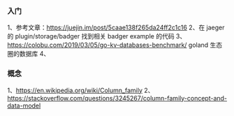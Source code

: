
### 入门
1、参考文章：https://juejin.im/post/5caae138f265da24ff2c1c16
2、在 jaeger 的 plugin/storage/badger 找到相关 badger example 的代码
3、https://colobu.com/2019/03/05/go-kv-databases-benchmark/ goland 生态圈的数据库
4、


### 概念
1、https://en.wikipedia.org/wiki/Column_family 
2、https://stackoverflow.com/questions/3245267/column-family-concept-and-data-model

